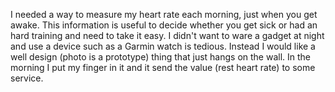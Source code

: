I needed a way to measure my heart rate each morning, just when you get awake. This information is useful to decide whether you get sick or had an hard training and need to take it easy. I didn't want to ware a gadget  at night and use a device such as a Garmin watch is tedious. Instead I would like a well design (photo is a prototype) thing that just hangs on the wall. In the morning I put my finger in it and it send the value (rest heart rate) to some service.
